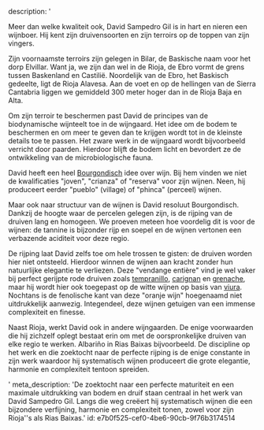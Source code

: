 description: '<p>Meer dan welke kwaliteit ook, David Sampedro Gil is in hart en nieren een wijnboer. Hij kent zijn druivensoorten en zijn terroirs op de toppen van zijn vingers.</p><p>Zijn voornaamste terroirs zijn gelegen in Bilar, de Baskische naam voor het dorp Elvillar. Want ja, we zijn dan wel in de Rioja, de Ebro vormt de grens tussen Baskenland en Castilië. Noordelijk van de Ebro, het Baskisch gedeelte, ligt de Rioja Alavesa. Aan de voet en op de hellingen van de Sierra Cantabria liggen we gemiddeld 300 meter hoger dan in de Rioja Baja en Alta.</p><p>Om zijn terroir te beschermen past David de principes van de biodynamische wijnteelt toe in de wijngaard. Het idee om de bodem te beschermen en om meer te geven dan te krijgen wordt tot in de kleinste details toe te passen. Het zware werk in de wijngaard wordt bijvoorbeeld verricht door paarden. Hierdoor blijft de bodem licht en bevordert ze de ontwikkeling van de microbiologische fauna.</p><p>David heeft een heel <a href="/nl/region/bourgogne">Bourgondisch</a> idee over wijn. Bij hem vinden we niet de kwalificaties "joven", "crianza" of "reserva" voor zijn wijnen. Neen, hij produceert eerder "pueblo" (village) of "phinca" (perceel) wijnen.</p><p>Maar ook naar structuur van de wijnen is David resoluut Bourgondisch. Dankzij de hoogte waar de percelen gelegen zijn, is de rijping van de druiven lang en homogeen. We proeven meteen hoe voordelig dit is voor de wijnen: de tannine is bijzonder rijp en soepel en de wijnen vertonen een verbazende aciditeit voor deze regio.</p><p>De rijping laat David zelfs toe om hele trossen te gisten: de druiven worden hier niet ontsteeld. Hierdoor winnen de wijnen aan kracht zonder hun natuurlijke elegantie te verliezen. Deze "vendange entière" vind je wel vaker bij perfect gerijpte rode druiven zoals <a href="/nl/grape/tempranillo">tempranillo</a>, <a href="/nl/grape/carignan">carignan</a> en <a href="/nl/grape/grenache-noir">grenache</a>, maar hij wordt hier ook toegepast op de witte wijnen op basis van <a href="/nl/grape/macabeu">viura</a>. Nochtans is de fenolische kant van deze "oranje wijn" hoegenaamd niet uitdrukkelijk aanwezig. Integendeel, deze wijnen getuigen van een immense complexiteit en finesse.</p><p>Naast Rioja, werkt David ook in andere wijngaarden. De enige voorwaarden die hij zichzelf oplegt bestaat erin om met de oorspronkelijke druiven van elke regio te werken. Albariño in Rias Baixas bijvoorbeeld. De discipline op het werk en die zoektocht naar de perfecte rijping is de enige constante in zijn werk waardoor hij systematisch wijnen produceert die grote elegantie, harmonie en complexiteit tentoon spreiden.</p>'
meta_description: 'De zoektocht naar een perfecte maturiteit en een maximale uitdrukking van bodem en druif staan centraal in het werk van David Sampedro Gil. Langs die weg creëert hij systematisch wijnen die een bijzondere verfijning, harmonie en complexiteit tonen, zowel voor zijn Rioja''s als Rias Baixas.'
id: e7b0f525-cef0-4be6-90cb-9f76b3174514
